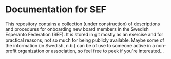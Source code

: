 # Documentation for SEF
This repository contains a collection (under construction) of descriptions and procedures for onboarding new board members in the Swedish Esperanto Federation (SEF).
It is stored in git mostly as an exercise and for practical reasons, not so much for being publicly available. Maybe some of the information (in Swedish, n.b.) can be of use to someone active in a non-profit organization or association, so feel free to peek if you're interested...
